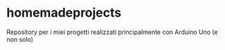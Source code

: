 # homemadeprojects
Repository per i miei progetti realizzati principalmente con Arduino Uno (e non solo)
